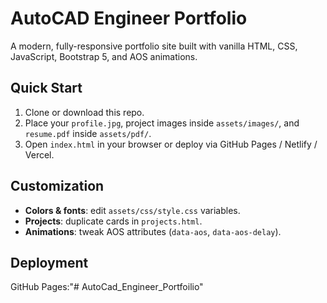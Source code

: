 # AutoCAD Engineer Portfolio

A modern, fully-responsive portfolio site built with vanilla HTML, CSS, JavaScript, Bootstrap 5, and AOS animations.

## Quick Start

1. Clone or download this repo.
2. Place your `profile.jpg`, project images inside `assets/images/`, and `resume.pdf` inside `assets/pdf/`.
3. Open `index.html` in your browser or deploy via GitHub Pages / Netlify / Vercel.

## Customization

- **Colors & fonts**: edit `assets/css/style.css` variables.
- **Projects**: duplicate cards in `projects.html`.
- **Animations**: tweak AOS attributes (`data-aos`, `data-aos-delay`).

## Deployment

GitHub Pages:"# AutoCad_Engineer_Portfoilio" 
